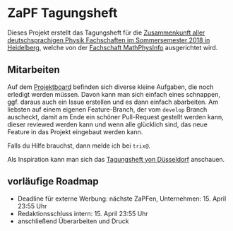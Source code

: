 # ZaPF Tagungsheft

Dieses Projekt erstellt das Tagungsheft für die [Zusammenkunft aller deutschsprachigen Physik Fachschaften im Sommersemester 2018 in Heidelberg](https://www.zapfinhd.de/), welche von der [Fachschaft MathPhysInfo](http://mathphys.info/) ausgerichtet wird.

## Mitarbeiten
Auf dem [Projektboard](https://github.com/FachschaftMathPhys/zapf-tagungsheft/projects/1) befinden sich diverse kleine Aufgaben, die noch erledigt werden müssen. Davon kann man sich einfach eines schnappen, ggf. daraus auch ein Issue erstellen und es dann einfach abarbeiten. Am liebsten auf einem eigenen Feature-Branch, der vom `develop` Branch auscheckt, damit am Ende ein schöner Pull-Request gestellt werden kann, dieser reviewed werden kann und wenn alle glücklich sind, das neue Feature in das Projekt eingebaut werden kann.

Falls du Hilfe brauchst, dann melde ich bei `trix@`.

Als Inspiration kann man sich das [Tagungsheft von Düsseldorf](http://zapf.wolfbyte.de/Tagungsheft.pdf) anschauen.

## vorläufige Roadmap
* Deadline für externe Werbung: nächste ZaPFen, Unternehmen: 15. April 23:55 Uhr
* Redaktionsschluss intern: 15. April 23:55 Uhr
* anschließend Überarbeiten und Druck
